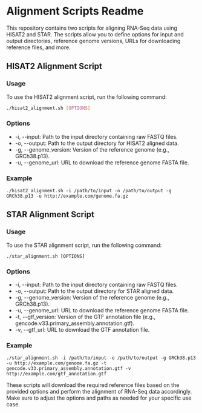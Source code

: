 # Alignment Scripts Readme

This repository contains two scripts for aligning RNA-Seq data using HISAT2 and STAR. The scripts allow you to define options for input and output directories, reference genome versions, URLs for downloading reference files, and more.

## HISAT2 Alignment Script

### Usage

To use the HISAT2 alignment script, run the following command:

```bash
./hisat2_alignment.sh [OPTIONS]
```

### Options
- -i, --input: Path to the input directory containing raw FASTQ files.
- -o, --output: Path to the output directory for HISAT2 aligned data.
- -g, --genome_version: Version of the reference genome (e.g., GRCh38.p13).
- -u, --genome_url: URL to download the reference genome FASTA file.

### Example
```
./hisat2_alignment.sh -i /path/to/input -o /path/to/output -g GRCh38.p13 -u http://example.com/genome.fa.gz
```

## STAR Alignment Script

### Usage

To use the STAR alignment script, run the following command:

```
./star_alignment.sh [OPTIONS]
```

### Options
- -i, --input: Path to the input directory containing raw FASTQ files.
- -o, --output: Path to the output directory for STAR aligned data.
- -g, --genome_version: Version of the reference genome (e.g., GRCh38.p13).
- -u, --genome_url: URL to download the reference genome FASTA file.
- -t, --gtf_version: Version of the GTF annotation file (e.g., gencode.v33.primary_assembly.annotation.gtf).
- -v, --gtf_url: URL to download the GTF annotation file.

### Example

```
./star_alignment.sh -i /path/to/input -o /path/to/output -g GRCh38.p13 -u http://example.com/genome.fa.gz -t gencode.v33.primary_assembly.annotation.gtf -v http://example.com/gtf_annotation.gtf
```

These scripts will download the required reference files based on the provided options and perform the alignment of RNA-Seq data accordingly. Make sure to adjust the options and paths as needed for your specific use case.
